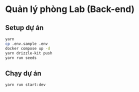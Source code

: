 # Quản lý phòng Lab (Back-end)

## Setup dự án

```bash
yarn
cp .env.sample .env
docker compose up -d
yarn drizzle-kit push
yarn run seeds
```

## Chạy dự án

```bash
yarn run start:dev
```
